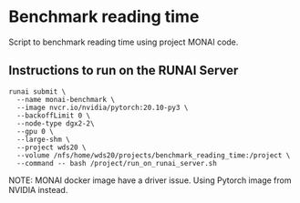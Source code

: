 # Benchmark reading time

Script to benchmark reading time using project MONAI code.

## Instructions to run on the RUNAI Server

```
runai submit \
  --name monai-benchmark \
  --image nvcr.io/nvidia/pytorch:20.10-py3 \
  --backoffLimit 0 \
  --node-type dgx2-2\
  --gpu 0 \
  --large-shm \
  --project wds20 \
  --volume /nfs/home/wds20/projects/benchmark_reading_time:/project \
  --command -- bash /project/run_on_runai_server.sh
```

NOTE: MONAI docker image have a driver issue. Using Pytorch image from NVIDIA instead.